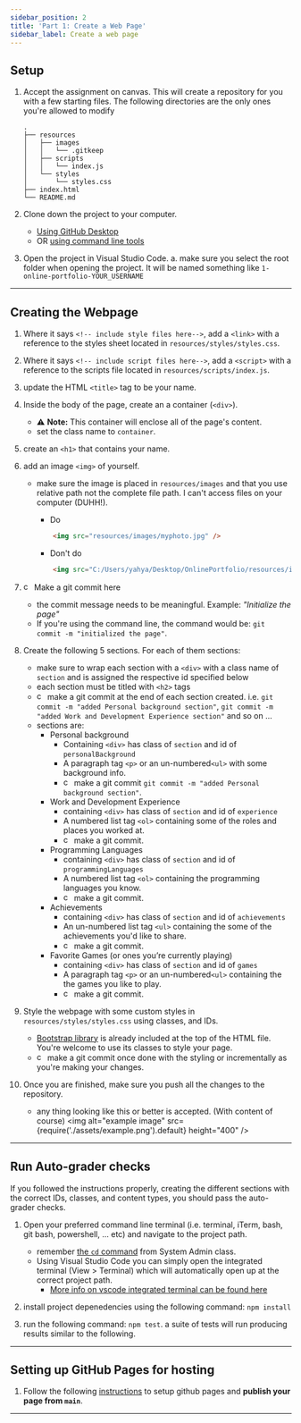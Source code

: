 ```yaml
---
sidebar_position: 2
title: 'Part 1: Create a Web Page'
sidebar_label: Create a web page
---
```


## Setup
1. Accept the assignment on canvas.
  This will create a repository for you with a few starting files. The following directories are the only ones you're allowed to modify
    ```
    .
    ├── resources
    │   ├── images
    │   │   └── .gitkeep
    │   ├── scripts
    │   │   └── index.js
    │   └── styles
    │       └── styles.css
    ├── index.html
    └── README.md
    ```

2. Clone down the project to your computer.
    * [Using GitHub Desktop](https://help.github.com/en/desktop/contributing-to-projects/cloning-a-repository-from-github-to-github-desktop)
    * OR [using command line tools](https://help.github.com/en/github/creating-cloning-and-archiving-repositories/cloning-a-repository)

3. Open the project in Visual Studio Code.
  a. make sure you select the root folder when opening the project. It will be named something like `1-online-portfolio-YOUR_USERNAME`

<hr />

## Creating the Webpage
1. Where it says `<!-- include style files here-->`, add a `<link>` with a reference to the styles sheet located in `resources/styles/styles.css`.

2. Where it says `<!-- include script files here-->`, add a `<script>` with a reference to the scripts file located in `resources/scripts/index.js`.

3. update the HTML `<title>` tag to be your name.

4. Inside the body of the page, create an a container (`<div>`).
   * ⚠️ **Note:** This container will enclose all of the page's content.
   * set the class name to `container`.

5. create an `<h1>` that contains your name.

6. add an image `<img>` of yourself.
    * make sure the image is placed in `resources/images` and that you use relative path not the complete file path. I can't access files on your computer (DUHH!).
        * Do 
        ```html
            <img src="resources/images/myphoto.jpg" />
        ```

        * Don't do
        ```html
            <img src="C:/Users/yahya/Desktop/OnlinePortfolio/resources/images/myphoto.jpg"/>
        ```

7. <img alt="commit logo" className="commit-logo" height="15" src="https://upload.wikimedia.org/wikipedia/commons/thumb/e/e5/Octicons-git-commit.svg/1200px-Octicons-git-commit.svg.png"/> Make a git commit here
    * the commit message needs to be meaningful. Example: *"Initialize the page"*
    * If you're using the command line, the command would be: `git commit -m "initialized the page"`. 

8. Create the following 5 sections. For each of them sections:
   * make sure to wrap each section with a `<div>` with a class name of `section` and is assigned the respective id specified below
   * each section must be titled with `<h2>` tags
   * <img alt="commit logo" className="commit-logo" height="15" src="https://upload.wikimedia.org/wikipedia/commons/thumb/e/e5/Octicons-git-commit.svg/1200px-Octicons-git-commit.svg.png"/> make a git commit at the end of each section created. i.e. `git commit -m "added Personal background section"`, `git commit -m "added Work and Development Experience section"` and so on ...
   * sections are:
        * Personal background
            * Containing `<div>` has class of `section` and id of `personalBackground`
            * A paragraph tag `<p>` or an un-numbered`<ul>` with some background info.
            * <img alt="commit logo" className="commit-logo" height="15" src="https://upload.wikimedia.org/wikipedia/commons/thumb/e/e5/Octicons-git-commit.svg/1200px-Octicons-git-commit.svg.png"/> make a git commit `git commit -m "added Personal background section"`.
        * Work and Development Experience
            * containing `<div>` has class of `section` and id of `experience`
            * A numbered list tag `<ol>` containing some of the roles and places you worked at.
            * <img alt="commit logo" className="commit-logo" height="15" src="https://upload.wikimedia.org/wikipedia/commons/thumb/e/e5/Octicons-git-commit.svg/1200px-Octicons-git-commit.svg.png"/> make a git commit.
        * Programming Languages
            * containing `<div>` has class of `section` and id of `programmingLanguages`
            * A numbered list tag `<ol>` containing the programming languages you know.
            * <img alt="commit logo" className="commit-logo" height="15" src="https://upload.wikimedia.org/wikipedia/commons/thumb/e/e5/Octicons-git-commit.svg/1200px-Octicons-git-commit.svg.png"/> make a git commit.
        * Achievements
            * containing `<div>` has class of `section` and id of `achievements`
            * An un-numbered list tag `<ul>` containing the some of the achievements you'd like to share.
            * <img alt="commit logo" className="commit-logo" height="15" src="https://upload.wikimedia.org/wikipedia/commons/thumb/e/e5/Octicons-git-commit.svg/1200px-Octicons-git-commit.svg.png"/> make a git commit.
        * Favorite Games (or ones you’re currently playing)
            * containing `<div>` has class of `section` and id of `games`
            * A paragraph tag `<p>` or an un-numbered`<ul>` containing the the games you like to play.
            * <img alt="commit logo" className="commit-logo" height="15" src="https://upload.wikimedia.org/wikipedia/commons/thumb/e/e5/Octicons-git-commit.svg/1200px-Octicons-git-commit.svg.png"/> make a git commit.

9. Style the webpage with some custom styles in `resources/styles/styles.css` using classes, and IDs.
    * [Bootstrap library](https://getbootstrap.com/) is already included at the top of the HTML file. You're welcome to use its classes to style your page.
    * <img alt="commit logo" className="commit-logo" height="15" src="https://upload.wikimedia.org/wikipedia/commons/thumb/e/e5/Octicons-git-commit.svg/1200px-Octicons-git-commit.svg.png"/> make a git commit once done with the styling or incrementally as you're making your changes.

10. Once you are finished, make sure you push all the changes to the repository.
    * any thing looking like this or better is accepted. (With content of course)
    <img alt="example image" src={require('./assets/example.png').default} height="400" />

<hr />

## Run Auto-grader checks
If you followed the instructions properly, creating the different sections with the correct IDs, classes, and content types, you should pass the auto-grader checks.
1. Open your preferred command line terminal (i.e. terminal, iTerm, bash, git bash, powershell, ... etc) and navigate to the project path. 
    * remember [the `cd` command](http://www.linfo.org/cd.html) from System Admin class.
    * Using Visual Studio Code you can simply open the integrated terminal (View > Terminal) which will automatically open up at the correct project path.
        * [More info on vscode integrated terminal can be found here](https://code.visualstudio.com/docs/editor/integrated-terminal)

2. install project depenedencies using the following command: `npm install`

3. run the following command: `npm test`. a suite of tests will run producing results similar to the following.

<hr />

## Setting up GitHub Pages for hosting
1. Follow the following [instructions](https://help.github.com/en/enterprise/2.13/user/articles/configuring-a-publishing-source-for-github-pages#enabling-github-pages-to-publish-your-site-from-master-or-gh-pages) to setup github pages and **publish your page from `main`**.

<hr />